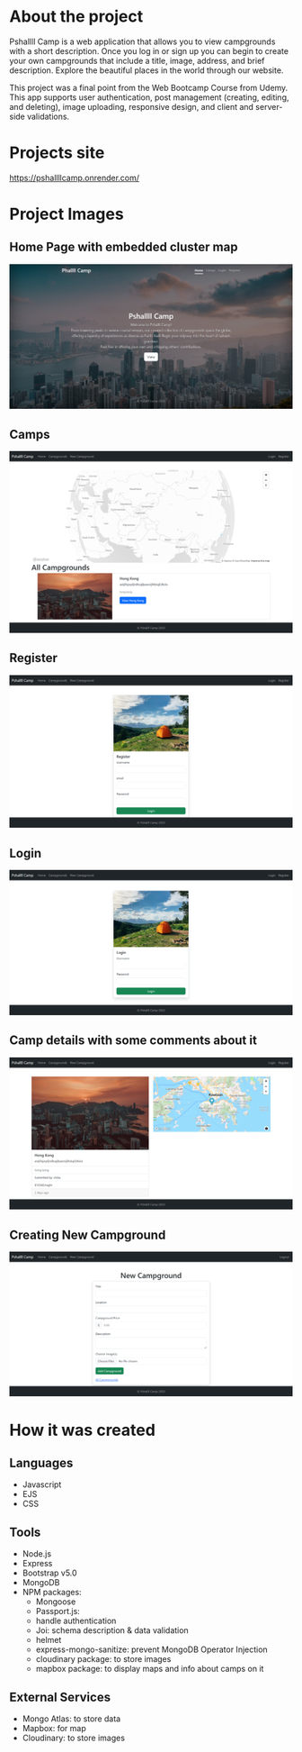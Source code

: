 # About the project 
Pshallll Camp is a web application that allows you to view campgrounds with a short description. Once you log in or sign up you can begin to create your own campgrounds that include a title, image, address, and brief description. Explore the beautiful places  in the world through our website.

This project was a final point from the Web Bootcamp Course from Udemy.
This app supports user authentication, post management (creating, editing, and deleting), image uploading, responsive design, and client and server-side validations.

# Projects site 
 https://pshallllcamp.onrender.com/

# Project Images


## Home Page with embedded cluster map
![ScreenShot](https://github.com/PhPfromKarakol/PshallllCamp/blob/main/screenshots/Home.png)

## Camps 
![ScreenShot](https://github.com/PhPfromKarakol/PshallllCamp/blob/main/screenshots/camps.png)
## Register
![ScreenShot](https://github.com/PhPfromKarakol/PshallllCamp/blob/main/screenshots/register.png)
## Login
![ScreenShot](https://github.com/PhPfromKarakol/PshallllCamp/blob/main/screenshots/login.png)

## Camp details with some comments about it
![ScreenShot](https://github.com/PhPfromKarakol/PshallllCamp/blob/main/screenshots/camp_details.png)
## Creating New Campground
![ScreenShot](https://github.com/PhPfromKarakol/PshallllCamp/blob/main/screenshots/newcamp.png)


# How it was created

## Languages
 - Javascript
 - EJS
 - CSS
## Tools 
 - Node.js
 - Express
 -  Bootstrap v5.0
 - MongoDB
 - NPM packages:
    - Mongoose
    - Passport.js: 
    - handle authentication
    - Joi: schema description & data validation
    - helmet
    - express-mongo-sanitize: prevent MongoDB Operator Injection
    - cloudinary package: to store images
    - mapbox package: to display maps and info about camps on it

## External Services 
- Mongo Atlas: to store data
- Mapbox: for map
- Cloudinary: to store images

   
 
